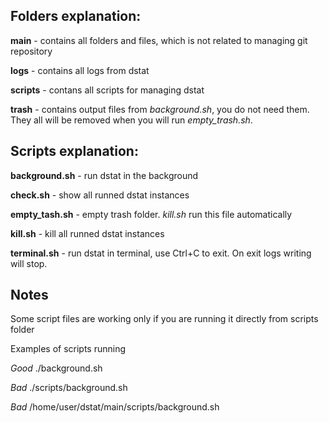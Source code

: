 ## Folders explanation:
__main__ - contains all folders and files, which is not related to managing git repository

__logs__ - contains all logs from dstat

__scripts__ - contans all scripts for managing dstat

__trash__ - contains output files from _background.sh_, you do not need them. They all will be removed when you will run *empty_trash.sh*. 


## Scripts explanation: 
__background.sh__ - run dstat in the background

__check.sh__ - show all runned dstat instances

__empty_tash.sh__ - empty trash folder. _kill.sh_ run this file automatically

__kill.sh__ - kill all runned dstat instances

__terminal.sh__ - run dstat in terminal, use Ctrl+C to exit. On exit logs writing will stop.


## Notes
Some script files are working only if you are running it directly from scripts folder

Examples of scripts running

_Good_ ./background.sh          

_Bad_ ./scripts/background.sh

_Bad_ /home/user/dstat/main/scripts/background.sh
